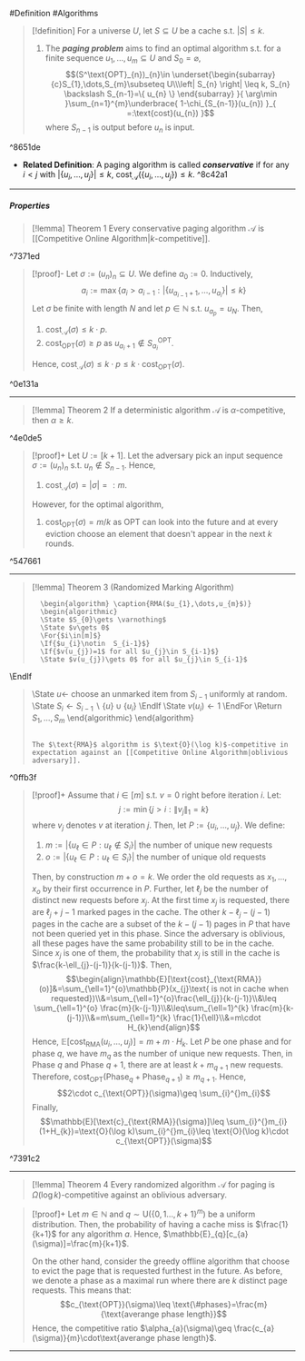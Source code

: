 #Definition #Algorithms 

> [!definition]
> For a universe $U$, let $S\subseteq U$ be a cache s.t. $\left| S \right|\leq k$. 
> 1. The ***paging problem*** aims to find an optimal algorithm s.t. for a finite sequence $u_{1},\dots,u_{m}\subseteq U$ and $S_{0}=\varnothing$, 
> 	$$(S^\text{OPT}_{n})_{n}\in \underset{\begin{subarray}{c}S_{1},\dots,S_{m}\subseteq U\\\left| S_{n} \right| \leq k, S_{n} \backslash S_{n-1}=\{ u_{n} \} \end{subarray} }{ \arg\min }\sum_{n=1}^{m}\underbrace{ 1-\chi_{S_{n-1}}(u_{n}) }_{ =:\text{cost}(u_{n}) }$$where $S_{n-1}$ is output before $u_{n}$ is input. 

^8651de

- **Related Definition**: A paging algorithm is called ***conservative*** if for any $i<j$ with $\left| \{ u_{i},\dots,u_{j} \} \right|\leq k$,  $\text{cost}_{\mathcal{A}}(\{ u_{i},\dots, u_{j} \})\leq k$. ^8c42a1
---
##### Properties
> [!lemma] Theorem 1
> Every conservative paging algorithm $\mathcal{A}$ is [[Competitive Online Algorithm|$k$-competitive]]. 

^7371ed

> [!proof]-
> Let $\sigma:=(u_{n})_{n}\subseteq U$. We define $a_{0}:=0$. Inductively, $$a_{i}:=\max \{ a_{i}>a_{i-1}:\left| \{ u_{a_{i-1}+1},\dots,u_{a_{i}} \} \right|\leq k  \}$$
> Let $\sigma$ be finite with length $N$ and let $p\in \mathbb{N}$ s.t. $u_{a_{p}}=u_{{N}}$. Then, 
> 1. $\text{cost}_{\mathcal{A}}(\sigma)\leq k\cdot p$.
> 2. $\text{cost}_{\text{OPT}}(\sigma)\geq p$ as $u_{a_{i}+1}\notin S_{a_{i}}^{\text{OPT}}$.
> 
> Hence, $\text{cost}_{\mathcal{A}}(\sigma)\leq k\cdot p\leq k\cdot \text{cost}_{\text{OPT}}(\sigma)$.

^0e131a

---
> [!lemma] Theorem 2
> If a deterministic algorithm $\mathcal{A}$ is $\alpha$-competitive, then $\alpha\geq k$.

^4e0de5

> [!proof]+
> Let $U:=[k+1]$. Let the adversary pick an input sequence $\sigma:=(u_{n})_{n}$ s.t. $u_{n}\notin S_{n-1}$. Hence, 
> 1. $\text{cost}_{\mathcal{A}}(\sigma)=\left| \sigma \right|=:m$. 
> 
> However, for the optimal algorithm, 
> 1. $\text{cost}_{\text{OPT}}(\sigma)= m/k$ as $\text{OPT}$ can look into the future and at every eviction choose an element that doesn't appear in the next $k$ rounds. 

^547661

---
> [!lemma] Theorem 3 (Randomized Marking Algorithm)
>  ```pseudo
>    \begin{algorithm} \caption{RMA($u_{1},\dots,u_{m}$)} 
>    \begin{algorithmic}
>    \State $S_{0}\gets \varnothing$
>    \State $v\gets 0$
>    \For{$i\in[m]$}
>    \If{$u_{i}\notin  S_{i-1}$}
>    \If{$v(u_{j})=1$ for all $u_{j}\in S_{i-1}$}
>    \State $v(u_{j})\gets 0$ for all $u_{j}\in S_{i-1}$
\EndIf
>    \State $u\gets$ choose an unmarked item from $S_{i-1}$ uniformly at random.
>    \State $S_{i}\gets S_{i-1} \backslash \{ u \}\cup \{  u_{i}\}$
\EndIf
> 	\State $v(u_{i})\gets 1$
>    \EndFor
>    \Return $S_{1},\dots,S_{m}$
>    \end{algorithmic}
>    \end{algorithm}
>    ```
>    
>    The $\text{RMA}$ algorithm is $\text{O}(\log k)$-competitive in expectation against an [[Competitive Online Algorithm|oblivious adversary]].

^0ffb3f

> [!proof]+
> Assume that $i\in [m]$ s.t. $v=0$ right before iteration $i$. Let: $$j:=\min\{  j>i: \|v_{j}\|_{1} =k \}$$where $v_{j}$ denotes $v$ at iteration $j$. Then, let $P:=\{ u_{i},\dots,u_{j} \}$. We define:
> 1. $m:=\left| \{ u_\ell\in P:u_{\ell}\notin S_{i} \} \right|$ the number of unique new requests
> 2. $o:=\left| \{ u_\ell\in P:u_{\ell}\in S_{i} \} \right|$ the number of unique old requests
>  
>  Then, by construction $m+o=k$. We order the old requests as $x_{1},\dots,x_{o}$ by their first occurrence in $P$. Further, let $\ell_{j}$ be the number of distinct new requests before $x_{j}$. At the first time $x_{j}$ is requested, there are $\ell_{j}+j-1$ marked pages in the cache. The other $k-\ell_{j}-(j-1)$ pages in the cache are a subset of the $k-(j-1)$ pages in $P$ that have not been queried yet in this phase. Since the adversary is oblivious, all these pages have the same probability still to be in the cache. Since $x_{j}$ is one of them, the probability that $x_{j}$ is still in the cache is $\frac{k-\ell_{j}-(j-1)}{k-(j-1)}$. Then, $$\begin{align}\mathbb{E}[\text{cost}_{\text{RMA}}(o)]&=\sum_{\ell=1}^{o}\mathbb{P}(x_{j}\text{ is not in cache when requested})\\&=\sum_{\ell=1}^{o}\frac{\ell_{j}}{k-(j-1)}\\&\leq \sum_{\ell=1}^{o} \frac{m}{k-(j-1)}\\&\leq\sum_{\ell=1}^{k} \frac{m}{k-(j-1)}\\&=m\sum_{\ell=1}^{k} \frac{1}{\ell}\\&=m\cdot H_{k}\end{align}$$
>  Hence, $\mathbb{E}[\text{cost}_{\text{RMA}}(u_{i},\dots,u_{j})]=m+m\cdot H_{k}$. Let $P$ be one phase and for phase $q$, we have $m_{q}$ as the number of unique new requests. Then, in Phase $q$ and Phase $q+1$, there are at least $k+m_{q+1}$ new requests. Therefore, $\text{cost}_{\text{OPT}}(\text{Phase}_{q}+ \text{Phase}_{q+1})\geq m_{q+1}$. Hence, $$2\cdot c_{\text{OPT}}(\sigma)\geq \sum_{i}^{}m_{i}$$Finally, $$\mathbb{E}[\text{c}_{\text{RMA}}(\sigma)]\leq \sum_{i}^{}m_{i}(1+H_{k})=\text{O}(\log k)\sum_{i}^{}m_{i}\leq \text{O}(\log k)\cdot c_{\text{OPT}}(\sigma)$$

^7391c2

---
> [!lemma] Theorem 4
> Every randomized algorithm $\mathcal{A}$ for paging is $\Omega(\log k)$-competitive against an oblivious adversary.

> [!proof]+
> Let $m\in \mathbb{N}$ and $q \sim \text{U}(\{ 0,1\dots,k+1 \}^m)$ be a uniform distribution. Then, the probability of having a cache miss is $\frac{1}{k+1}$ for any algorithm $a$. Hence, $\mathbb{E}_{q}[c_{a}(\sigma)]=\frac{m}{k+1}$. 
> 
> On the other hand, consider the greedy offline algorithm that choose to evict the page that is requested furthest in the future. As before, we denote a phase as a maximal run where there are $k$ distinct page requests. This means that: $$c_{\text{OPT}}(\sigma)\leq \text{\#phases}=\frac{m}{\text{averange phase length}}$$Hence, the competitive ratio $\alpha_{a}(\sigma)\geq \frac{c_{a}(\sigma)}{m}\cdot\text{averange phase length}$. 
---
